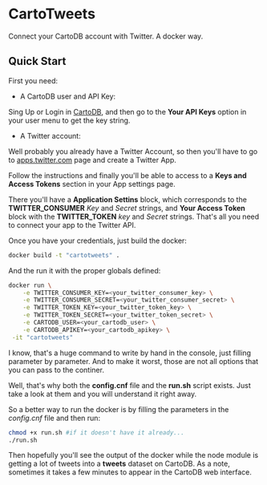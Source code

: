 # CartoTweets
Connect your CartoDB account with Twitter. A docker way.

Quick Start
-----------

First you need:

* A CartoDB user and API Key:

 Sing Up or Login in [CartoDB](https://cartodb.com/), and then go to the **Your API Keys**
 option in your user menu to get the key string.

* A Twitter account:

 Well probably you already have a Twitter Account, so then you'll have to go to
 [apps.twitter.com](https://apps.twitter.com) page and create a Twitter App.

 Follow the instructions and finally you'll be able to access to a **Keys and Access Tokens**
 section in your App settings page.

 There you'll have a **Application Settins** block, which
 corresponds to the **TWITTER_CONSUMER** *Key* and *Secret* strings, and **Your Access Token**
 block with the **TWITTER_TOKEN** *key* and *Secret* strings. That's all you need to connect your app to the Twitter API.

Once you have your credentials, just build the docker:

```bash
docker build -t "cartotweets" .
```

And the run it with the proper globals defined:

```bash
docker run \
    -e TWITTER_CONSUMER_KEY=<your_twitter_consumer_key> \
    -e TWITTER_CONSUMER_SECRET=<your_twitter_consumer_secret> \
    -e TWITTER_TOKEN_KEY=<your_twitter_token_key> \
    -e TWITTER_TOKEN_SECRET=<your_twitter_token_secret> \
    -e CARTODB_USER=<your_cartodb_user> \
    -e CARTODB_APIKEY=<your_cartodb_apikey> \
 -it "cartotweets"
```

I know, that's a huge command to write by hand in the console, just filling parameter by
parameter. And to make it worst, those are not all options that you can pass to the continer.

Well, that's why both the **config.cnf** file and the **run.sh** script exists. Just
take a look at them and you will understand it right away.

So a better way to run the docker is by filling the parameters in the *config.cnf* file and
then run:

```bash
chmod +x run.sh #if it doesn't have it already...
./run.sh
```

Then hopefully you'll see the output of the docker while the node module is getting
a lot of tweets into a **tweets** dataset on CartoDB. As a note, sometimes it takes a few
minutes to appear in the CartoDB web interface.
